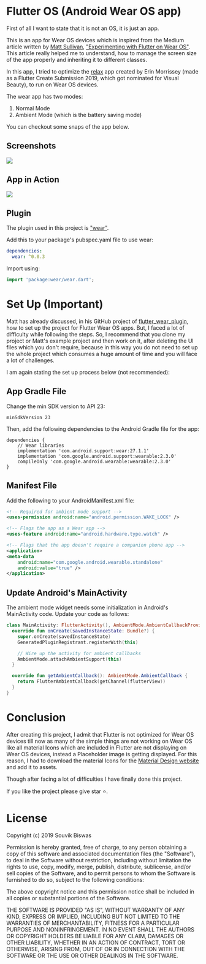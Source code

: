 # Flutter OS (Android Wear OS app)

First of all I want to state that it is not an OS, it is just an app.

This is an app for Wear OS devices which is inspired from the Medium article written by [Matt Sullivan](https://medium.com/@mjohnsullivan), ["Experimenting with Flutter on Wear OS"](https://medium.com/@mjohnsullivan/experimenting-with-flutter-on-wear-os-f789d843f2ef). This article really helped me to understand, how to manage the screen size of the app properly and inheriting it to different classes.

In this app, I tried to optimize the [relax](https://github.com/erinmorrissey/relax) app created by Erin Morrissey (made as a Flutter Create Submission 2019, which got nominated for Visual Beauty), to run on Wear OS devices.

The wear app has two modes:
1) Normal Mode
2) Ambient Mode (which is the battery saving mode)

You can checkout some snaps of the app below.

## Screenshots

<p align="left">
  <img src="https://github.com/sbis04/flutter_os_wear/blob/master/screenshots/flt_1.png">
</p>

## App in Action

<p align="left">
  <img src="https://github.com/sbis04/flutter_os_wear/blob/master/screenshots/final_watch.gif">
</p>

## Plugin

The plugin used in this project is ["wear"](https://pub.dev/packages/wear).

Add this to your package's pubspec.yaml file to use wear:
```yaml
dependencies:
  wear: ^0.0.3
```
Import using:
```dart
import 'package:wear/wear.dart';
```

# Set Up (Important)

Matt has already discussed, in his GitHub project of [flutter_wear_plugin](https://github.com/mjohnsullivan/flutter_wear_plugin), how to set up the project for Flutter Wear OS apps. But, I faced a lot of difficulty while following the steps. So, I recommend that you clone my project or Matt's example project and then work on it, after deleting the UI files which you don't require, because in this way you do not need to set up the whole project which consumes a huge amount of time and you will face a lot of challenges.

I am again stating the set up process below (not recommended):

## App Gradle File

Change the min SDK version to API 23:

```
minSdkVersion 23
```

Then, add the following dependencies to the Android Gradle file for the app:

```
dependencies {
    // Wear libraries
    implementation 'com.android.support:wear:27.1.1'
    implementation 'com.google.android.support:wearable:2.3.0'
    compileOnly 'com.google.android.wearable:wearable:2.3.0'
}
```

## Manifest File

Add the following to your AndroidManifest.xml file:

```xml
<!-- Required for ambient mode support -->
<uses-permission android:name="android.permission.WAKE_LOCK" />

<!-- Flags the app as a Wear app -->
<uses-feature android:name="android.hardware.type.watch" />

<!-- Flags that the app doesn't require a companion phone app -->
<application>
<meta-data
    android:name="com.google.android.wearable.standalone"
    android:value="true" />
</application>
```

## Update Android's MainActivity

The ambient mode widget needs some initialization in Android's MainActivity code. Update your code as follows:

```kotlin
class MainActivity: FlutterActivity(), AmbientMode.AmbientCallbackProvider {
  override fun onCreate(savedInstanceState: Bundle?) {
    super.onCreate(savedInstanceState)
    GeneratedPluginRegistrant.registerWith(this)

    // Wire up the activity for ambient callbacks
    AmbientMode.attachAmbientSupport(this)
  }

  override fun getAmbientCallback(): AmbientMode.AmbientCallback {
    return FlutterAmbientCallback(getChannel(flutterView))
  }
}
```

# Conclusion

After creating this project, I admit that Flutter is not optimized for Wear OS devices till now as many of the simple things are not working on Wear OS like all material Icons which are included in Flutter are not displaying on Wear OS devices, instead a Placeholder image is getting displayed. For this reason, I had to download the material Icons for the [Material Design website](https://material.io/tools/icons) and add it to assets.

Though after facing a lot of difficulties I have finally done this project.

If you like the project please give star ⭐️.

# License

Copyright (c) 2019 Souvik Biswas

Permission is hereby granted, free of charge, to any person obtaining a copy
of this software and associated documentation files (the "Software"), to deal
in the Software without restriction, including without limitation the rights
to use, copy, modify, merge, publish, distribute, sublicense, and/or sell
copies of the Software, and to permit persons to whom the Software is
furnished to do so, subject to the following conditions:

The above copyright notice and this permission notice shall be included in all
copies or substantial portions of the Software.

THE SOFTWARE IS PROVIDED "AS IS", WITHOUT WARRANTY OF ANY KIND, EXPRESS OR
IMPLIED, INCLUDING BUT NOT LIMITED TO THE WARRANTIES OF MERCHANTABILITY,
FITNESS FOR A PARTICULAR PURPOSE AND NONINFRINGEMENT. IN NO EVENT SHALL THE
AUTHORS OR COPYRIGHT HOLDERS BE LIABLE FOR ANY CLAIM, DAMAGES OR OTHER
LIABILITY, WHETHER IN AN ACTION OF CONTRACT, TORT OR OTHERWISE, ARISING FROM,
OUT OF OR IN CONNECTION WITH THE SOFTWARE OR THE USE OR OTHER DEALINGS IN THE
SOFTWARE.
